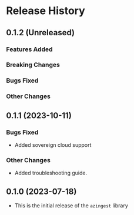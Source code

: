 # Release History

## 0.1.2 (Unreleased)

### Features Added

### Breaking Changes

### Bugs Fixed

### Other Changes

## 0.1.1 (2023-10-11)

### Bugs Fixed
* Added sovereign cloud support

### Other Changes
* Added troubleshooting guide.

## 0.1.0 (2023-07-18)
* This is the initial release of the `azingest` library
